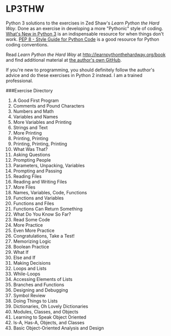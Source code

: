 LP3THW
======

Python 3 solutions to the exercises in Zed Shaw's *Learn Python the Hard Way*. Done as an exercise in developing a more "Pythonic" style of coding. [What's New in Python 3](https://docs.python.org/3/whatsnew/3.0.html) is an indispensable resource for when things don't work.  [PEP 8 - Style Guide for Python Code](https://www.python.org/dev/peps/pep-0008) is a good resource for Python coding conventions.

Read *Learn Python the Hard Way* at http://learnpythonthehardway.org/book and find additional material at [the author's own GitHub](https://github.com/zedshaw/lpthw-study-projects).

If you're new to programming, you should definitely follow the author's advice and do these exercises in Python 2 instead. I am a trained professional.

###Exercise Directory

1. A Good First Program
2. Comments and Pound Characters
3. Numbers and Math
4. Variables and Names
5. More Variables and Printing
6. Strings and Text
7. More Printing
8. Printing, Printing
9. Printing, Printing, Printing
10. What Was That?
11. Asking Questions
12. Prompting People
13. Parameters, Unpacking, Variables
14. Prompting and Passing
15. Reading Files
16. Reading and Writing Files
17. More Files
18. Names, Variables, Code, Functions
19. Functions and Variables
20. Functions and Files
21. Functions Can Return Something
22. What Do You Know So Far?
23. Read Some Code
24. More Practice
25. Even More Practice
26. Congratulations, Take a Test!
27. Memorizing Logic
28. Boolean Practice
29. What If
30. Else and If
31. Making Decisions
32. Loops and Lists
33. While-Loops
34. Accessing Elements of Lists
35. Branches and Functions
36. Designing and Debugging
37. Symbol Review
38. Doing Things to Lists
39. Dictionaries, Oh Lovely Dictionaries
40. Modules, Classes, and Objects
41. Learning to Speak Object Oriented
42. Is-A, Has-A, Objects, and Classes
43. Basic Object-Oriented Analysis and Design
